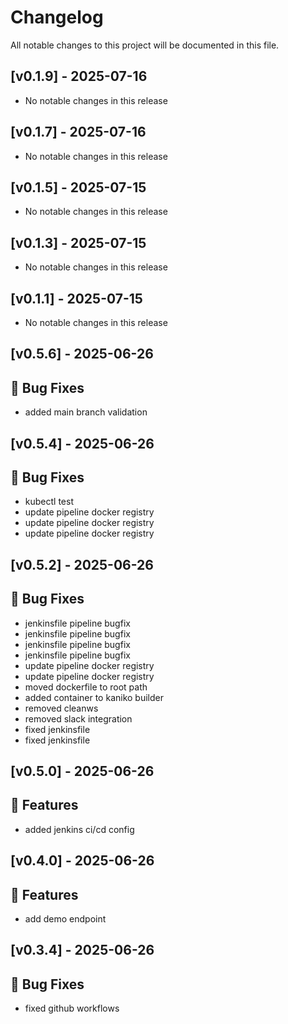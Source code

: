 # Changelog

All notable changes to this project will be documented in this file.
## [v0.1.9] - 2025-07-16

- No notable changes in this release

## [v0.1.7] - 2025-07-16

- No notable changes in this release

## [v0.1.5] - 2025-07-15

- No notable changes in this release

## [v0.1.3] - 2025-07-15

- No notable changes in this release

## [v0.1.1] - 2025-07-15

- No notable changes in this release

## [v0.5.6] - 2025-06-26

## 🐛 Bug Fixes

- added main branch validation

## [v0.5.4] - 2025-06-26

## 🐛 Bug Fixes

- kubectl test
- update pipeline docker registry
- update pipeline docker registry
- update pipeline docker registry

## [v0.5.2] - 2025-06-26

## 🐛 Bug Fixes

- jenkinsfile pipeline bugfix
- jenkinsfile pipeline bugfix
- jenkinsfile pipeline bugfix
- jenkinsfile pipeline bugfix
- update pipeline docker registry
- update pipeline docker registry
- moved dockerfile to root path
- added container to kaniko builder
- removed cleanws
- removed slack integration
- fixed jenkinsfile
- fixed jenkinsfile

## [v0.5.0] - 2025-06-26

## 🚀 Features

- added jenkins ci/cd config

## [v0.4.0] - 2025-06-26

## 🚀 Features

- add demo endpoint

## [v0.3.4] - 2025-06-26

## 🐛 Bug Fixes

- fixed github workflows


